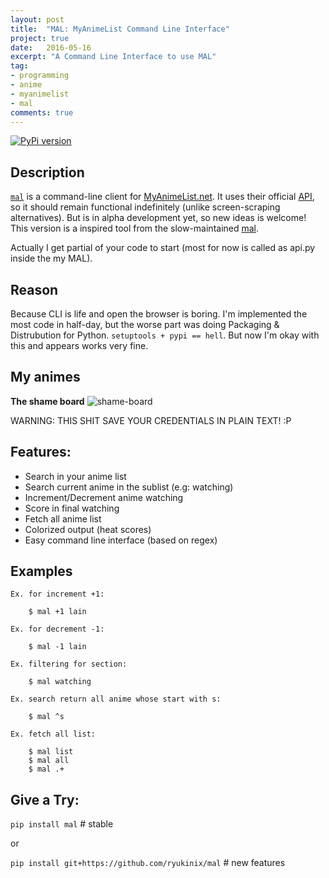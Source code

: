 ```yaml
---
layout: post
title:  "MAL: MyAnimeList Command Line Interface"
project: true
date:   2016-05-16
excerpt: "A Command Line Interface to use MAL"
tag:
- programming
- anime
- myanimelist
- mal
comments: true
---
```


[![PyPi version](https://img.shields.io/pypi/v/mal.svg)](https://pypi.python.org/pypi/mal/)

## Description

[`mal`](https://github.com/ryukinix/mal) is a command-line client for [MyAnimeList.net](http://myanimelist.net/). It uses their official [API](http://myanimelist.net/modules.php?go=api), so it should remain functional indefinitely (unlike screen-scraping alternatives). But is in alpha development yet, so new ideas is welcome! This version is a inspired tool from the slow-maintained [mal](https://github.com/pushrax/mal).

Actually I get partial of your code to start (most for now is called as api.py inside the my MAL).

## Reason

Because CLI is life and open the browser is boring. I'm implemented the most code in half-day, but the worse part was doing Packaging & Distrubution for Python. `setuptools + pypi == hell`. But now I'm okay with this and appears works very fine.

## My animes 

**The shame board**
![shame-board](https://i.imgur.com/4HgRdZ3.gif)

WARNING: THIS SHIT SAVE YOUR CREDENTIALS IN PLAIN TEXT! :P

## Features:

* Search in your anime list
* Search current anime in the sublist (e.g: watching)
* Increment/Decrement anime watching
* Score in final watching
* Fetch all anime list
* Colorized output (heat scores)
* Easy command line interface (based on regex)

## Examples

```
Ex. for increment +1:

    $ mal +1 lain

Ex. for decrement -1:

    $ mal -1 lain

Ex. filtering for section:

    $ mal watching

Ex. search return all anime whose start with s: 

    $ mal ^s

Ex. fetch all list: 

    $ mal list
    $ mal all
    $ mal .+
```


## Give a Try:

`pip install mal` # stable

or 

`pip install git+https://github.com/ryukinix/mal` # new features


